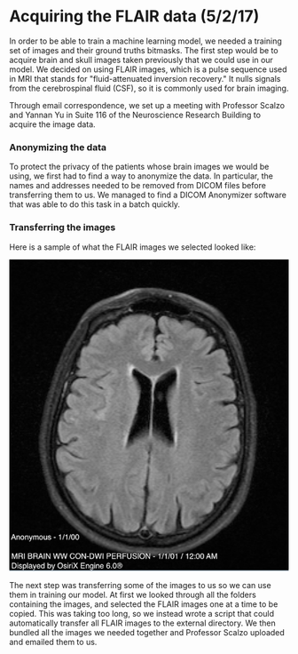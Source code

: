 # Acquiring the FLAIR data (5/2/17)

In order to be able to train a machine learning model, we needed a training set of images
and their ground truths bitmasks. The first step would be to acquire brain and skull images
taken previously that we could use in our model. We decided on using FLAIR images, which is
a pulse sequence used in MRI that stands for "fluid-attenuated inversion recovery." It nulls
signals from the cerebrospinal fluid (CSF), so it is commonly used for brain imaging.

Through email correspondence, we set up a meeting with Professor Scalzo and Yannan Yu
in Suite 116 of the Neuroscience Research Building to acquire the image data.

### Anonymizing the data

To protect the privacy of the patients whose brain images we would be using, we first had
to find a way to anonymize the data. In particular, the names and addresses needed to be
removed from DICOM files before transferring them to us. We managed to find a DICOM 
Anonymizer software that was able to do this task in a batch quickly.

### Transferring the images

Here is a sample of what the FLAIR images we selected looked like:

![FLAIR image sample](public/flair.png "FLAIR image sample")

The next step was transferring some of the images to us so we can use them in training our model. At
first we looked through all the folders containing the images, and selected the FLAIR images one at
a time to be copied. This was taking too long, so we instead wrote a script that could automatically
transfer all FLAIR images to the external directory. We then bundled all the images we needed together
and Professor Scalzo uploaded and emailed them to us.

